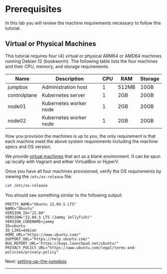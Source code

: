 # Prerequisites

In this lab you will review the machine requirements necessary to follow this
tutorial.

## Virtual or Physical Machines

This tutorial requires four (4) virtual or physical ARM64 or AMD64 machines
running Debian 12 (bookworm). The following table lists the four machines and
their CPU, memory, and storage requirements.

| Name         | Description            | CPU | RAM   | Storage |
|--------------|------------------------|-----|-------|---------|
| jumpbox      | Administration host    | 1   | 512MB | 10GB    |
| controlplane | Kubernetes server      | 1   | 2GB   | 20GB    |
| node01       | Kubernetes worker node | 1   | 2GB   | 20GB    |
| node02       | Kubernetes worker node | 1   | 2GB   | 20GB    |

How you provision the machines is up to you, the only requirement is that each
machine meet the above system requirements including the machine specs and OS
version.

We provide [virtual machines] that act as a blank environment. It can be spun
up locally with Vagrant and either VirtualBox or HyperV.

Once you have all four machines provisioned, verify the OS requirements by
viewing the `/etc/os-release` file:

```bash
cat /etc/os-release
```

You should see something similar to the following output:

```text
PRETTY_NAME="Ubuntu 22.04.5 LTS"
NAME="Ubuntu"
VERSION_ID="22.04"
VERSION="22.04.5 LTS (Jammy Jellyfish)"
VERSION_CODENAME=jammy
ID=ubuntu
ID_LIKE=debian
HOME_URL="https://www.ubuntu.com/"
SUPPORT_URL="https://help.ubuntu.com/"
BUG_REPORT_URL="https://bugs.launchpad.net/ubuntu/"
PRIVACY_POLICY_URL="https://www.ubuntu.com/legal/terms-and-policies/privacy-policy"
```

Next: [setting-up-the-jumpbox](02-jumpbox.md)

---

[virtual machines]: /virtual-machines/README.md
